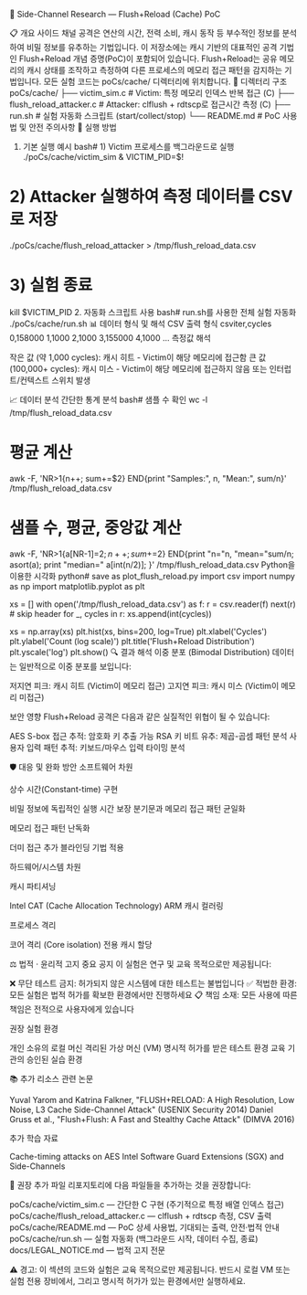 🔎 Side-Channel Research — Flush+Reload (Cache) PoC

📋 개요
사이드 채널 공격은 연산의 시간, 전력 소비, 캐시 동작 등 부수적인 정보를 분석하여 비밀 정보를 유추하는 기법입니다. 이 저장소에는 캐시 기반의 대표적인 공격 기법인 Flush+Reload 개념 증명(PoC)이 포함되어 있습니다.
Flush+Reload는 공유 메모리의 캐시 상태를 조작하고 측정하여 다른 프로세스의 메모리 접근 패턴을 감지하는 기법입니다. 모든 실험 코드는 poCs/cache/ 디렉터리에 위치합니다.
📁 디렉터리 구조
poCs/cache/
├── victim_sim.c              # Victim: 특정 메모리 인덱스 반복 접근 (C)
├── flush_reload_attacker.c   # Attacker: clflush + rdtscp로 접근시간 측정 (C)
├── run.sh                    # 실험 자동화 스크립트 (start/collect/stop)
└── README.md                 # PoC 사용법 및 안전 주의사항
🚀 실행 방법
1. 기본 실행 예시
bash# 1) Victim 프로세스를 백그라운드로 실행
./poCs/cache/victim_sim & 
VICTIM_PID=$!

# 2) Attacker 실행하여 측정 데이터를 CSV로 저장
./poCs/cache/flush_reload_attacker > /tmp/flush_reload_data.csv

# 3) 실험 종료
kill $VICTIM_PID
2. 자동화 스크립트 사용
bash# run.sh를 사용한 전체 실험 자동화
./poCs/cache/run.sh
📊 데이터 형식 및 해석
CSV 출력 형식
csviter,cycles
0,158000
1,1000
2,1000
3,155000
4,1000
...
측정값 해석

작은 값 (약 1,000 cycles): 캐시 히트 - Victim이 해당 메모리에 접근함
큰 값 (100,000+ cycles): 캐시 미스 - Victim이 해당 메모리에 접근하지 않음 또는 인터럽트/컨텍스트 스위치 발생

📈 데이터 분석
간단한 통계 분석
bash# 샘플 수 확인
wc -l /tmp/flush_reload_data.csv

# 평균 계산
awk -F, 'NR>1{n++; sum+=$2} END{print "Samples:", n, "Mean:", sum/n}' /tmp/flush_reload_data.csv

# 샘플 수, 평균, 중앙값 계산
awk -F, 'NR>1{a[NR-1]=$2; n++; sum+=$2} END{print "n="n, "mean="sum/n; asort(a); print "median=" a[int(n/2)]; }' /tmp/flush_reload_data.csv
Python을 이용한 시각화
python# save as plot_flush_reload.py
import csv
import numpy as np
import matplotlib.pyplot as plt

xs = []
with open('/tmp/flush_reload_data.csv') as f:
    r = csv.reader(f)
    next(r)  # skip header
    for _, cycles in r:
        xs.append(int(cycles))

xs = np.array(xs)
plt.hist(xs, bins=200, log=True)
plt.xlabel('Cycles')
plt.ylabel('Count (log scale)')
plt.title('Flush+Reload Distribution')
plt.yscale('log')
plt.show()
🔍 결과 해석
이중 분포 (Bimodal Distribution)
데이터는 일반적으로 이중 분포를 보입니다:

저지연 피크: 캐시 히트 (Victim이 메모리 접근)
고지연 피크: 캐시 미스 (Victim이 메모리 미접근)

보안 영향
Flush+Reload 공격은 다음과 같은 실질적인 위협이 될 수 있습니다:

AES S-box 접근 추적: 암호화 키 추출 가능
RSA 키 비트 유추: 제곱-곱셈 패턴 분석
사용자 입력 패턴 추적: 키보드/마우스 입력 타이밍 분석

🛡️ 대응 및 완화 방안
소프트웨어 차원

상수 시간(Constant-time) 구현

비밀 정보에 독립적인 실행 시간 보장
분기문과 메모리 접근 패턴 균일화


메모리 접근 패턴 난독화

더미 접근 추가
블라인딩 기법 적용



하드웨어/시스템 차원

캐시 파티셔닝

Intel CAT (Cache Allocation Technology)
ARM 캐시 컬러링


프로세스 격리

코어 격리 (Core isolation)
전용 캐시 할당



⚖️ 법적 · 윤리적 고지
중요 공지
이 실험은 연구 및 교육 목적으로만 제공됩니다:

❌ 무단 테스트 금지: 허가되지 않은 시스템에 대한 테스트는 불법입니다
✅ 적법한 환경: 모든 실험은 법적 허가를 확보한 환경에서만 진행하세요
📋 책임 소재: 모든 사용에 따른 책임은 전적으로 사용자에게 있습니다

권장 실험 환경

개인 소유의 로컬 머신
격리된 가상 머신 (VM)
명시적 허가를 받은 테스트 환경
교육 기관의 승인된 실습 환경

📚 추가 리소스
관련 논문

Yuval Yarom and Katrina Falkner, "FLUSH+RELOAD: A High Resolution, Low Noise, L3 Cache Side-Channel Attack" (USENIX Security 2014)
Daniel Gruss et al., "Flush+Flush: A Fast and Stealthy Cache Attack" (DIMVA 2016)

추가 학습 자료

Cache-timing attacks on AES
Intel Software Guard Extensions (SGX) and Side-Channels


🔧 권장 추가 파일
리포지토리에 다음 파일들을 추가하는 것을 권장합니다:

poCs/cache/victim_sim.c — 간단한 C 구현 (주기적으로 특정 배열 인덱스 접근)
poCs/cache/flush_reload_attacker.c — clflush + rdtscp 측정, CSV 출력
poCs/cache/README.md — PoC 상세 사용법, 기대되는 출력, 안전·법적 안내
poCs/cache/run.sh — 실험 자동화 (백그라운드 시작, 데이터 수집, 종료)
docs/LEGAL_NOTICE.md — 법적 고지 전문

⚠️ 경고: 이 섹션의 코드와 실험은 교육 목적으로만 제공됩니다. 반드시 로컬 VM 또는 실험 전용 장비에서, 그리고 명시적 허가가 있는 환경에서만 실행하세요.
